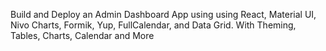 Build and Deploy an Admin Dashboard App using using React, Material UI, Nivo Charts, Formik, Yup, FullCalendar, and Data Grid. With Theming, Tables, Charts, Calendar and More
